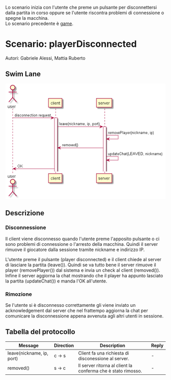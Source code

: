 Lo scenario inizia con l'utente che preme un pulsante per disconnettersi dalla partita in corso oppure se l'utente riscontra problemi di connessione o spegne la macchina.  
Lo scenario precedente è [game](../game/gameDoc.md).

# Scenario: playerDisconnected

Autori: Gabriele Alessi, Mattia Ruberto

## Swim Lane

![swim lane](playerDisconnected.png)

## Descrizione

### Disconnessione

Il client viene disconnesso quando l'utente preme l'apposito pulsante o ci sono problemi di connessione o l'arresto della macchina. Quindi il server rimuove il giocatore dalla sessione tramite nickname e indirizzo IP.

L'utente preme il pulsante (player disconnected) e il client chiede al server di lasciare la partita (leave()). Quindi se va tutto bene il server rimuove il player (removePlayer()) dal sistema e invia un check al client (removed()). Infine il server aggiorna la chat mostrando che il player ha appunto lasciato la partita (updateChat()) e manda l'OK all'utente.

### Rimozione

Se l'utente si è disconnesso correttamente gli viene inviato un acknowledgement dal server che nel frattempo aggiorna la chat per comunicare la disconnessione appena avvenuta agli altri utenti in sessione.

## Tabella del protocollo

| Message | Direction | Description | Reply |
| - | - | - | - |
| leave(nickname, ip, port) | c &rarr; s | Client fa una richiesta di disconessione al server. | - |        
| removed() | s &rarr; c | Il server ritorna al client la conferma che è stato rimosso. | - |
